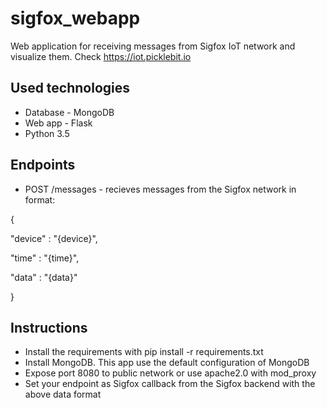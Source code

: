 # sigfox_webapp
Web application for receiving messages from Sigfox IoT network and visualize them. Check https://iot.picklebit.io

## Used technologies
* Database - MongoDB
* Web app - Flask
* Python 3.5

## Endpoints
* POST /messages - recieves messages from the Sigfox network in format: 

{

  "device" : "{device}",
  
  "time" : "{time}",
  
  "data" : "{data}"
  
}

## Instructions
* Install the requirements with pip install -r requirements.txt
* Install MongoDB. This app use the default configuration of MongoDB
* Expose port 8080 to public network or use apache2.0 with mod_proxy
* Set your endpoint as Sigfox callback from the Sigfox backend with the above data format
